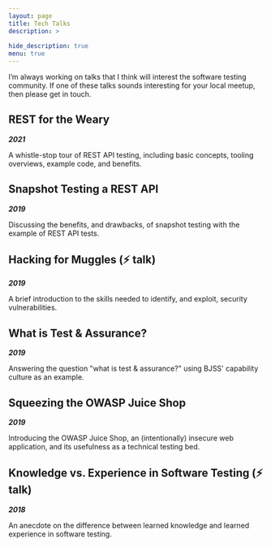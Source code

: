 ```yaml
---
layout: page
title: Tech Talks
description: >
   
hide_description: true
menu: true
---
```


I’m always working on talks that I think will interest the software testing community. If one of these talks sounds interesting for your local meetup, then please get in touch.

## REST for the Weary

***2021***

A whistle-stop tour of REST API testing, including basic concepts, tooling overviews, example code, and benefits.

## Snapshot Testing a REST API 

***2019***

Discussing the benefits, and drawbacks, of snapshot testing with the example of REST API tests.

## Hacking for Muggles (⚡️ talk)

***2019***

A brief introduction to the skills needed to identify, and exploit, security vulnerabilities. 

## What is Test & Assurance?

***2019***

Answering the question "what is test & assurance?" using BJSS' capability culture as an example.

## Squeezing the OWASP Juice Shop

***2019***

Introducing the OWASP Juice Shop, an (intentionally) insecure web application, and its usefulness as a technical testing bed.

## Knowledge vs. Experience in Software Testing (⚡️ talk)

***2018***

An anecdote on the difference between learned knowledge and learned experience in software testing.
